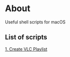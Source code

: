 # About

Useful shell scripts for macOS

## List of scripts

[1. Create VLC Playlist](/create_vlc_playlist)
